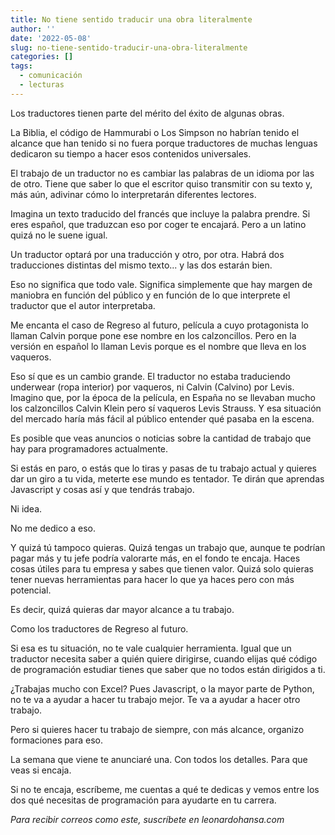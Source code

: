 ```yaml
---
title: No tiene sentido traducir una obra literalmente
author: ''
date: '2022-05-08'
slug: no-tiene-sentido-traducir-una-obra-literalmente
categories: []
tags:
  - comunicación
  - lecturas
---
```



Los traductores tienen parte del mérito del éxito de algunas obras.

La Biblia, el código de Hammurabi o Los Simpson no habrían tenido el alcance que han tenido si no fuera porque traductores de muchas lenguas dedicaron su tiempo a hacer esos contenidos universales.

El trabajo de un traductor no es cambiar las palabras de un idioma por las de otro. Tiene que saber lo que el escritor quiso transmitir con su texto y, más aún, adivinar cómo lo interpretarán diferentes lectores.

Imagina un texto traducido del francés que incluye la palabra prendre. Si eres español, que traduzcan eso por coger te encajará. Pero a un latino quizá no le suene igual.

Un traductor optará por una traducción y otro, por otra. Habrá dos traducciones distintas del mismo texto... y las dos estarán bien.

Eso no significa que todo vale. Significa simplemente que hay margen de maniobra en función del público y en función de lo que interprete el traductor que el autor interpretaba.


Me encanta el caso de Regreso al futuro, película a cuyo protagonista lo llaman Calvin porque pone ese nombre en los calzoncillos. Pero en la versión en español lo llaman Levis porque es el nombre que lleva en los vaqueros.

Eso sí que es un cambio grande. El traductor no estaba traduciendo underwear (ropa interior) por vaqueros, ni Calvin (Calvino) por Levis. Imagino que, por la época de la película, en España no se llevaban mucho los calzoncillos Calvin Klein pero sí vaqueros Levis Strauss. Y esa situación del mercado haría más fácil al público entender qué pasaba en la escena.


Es posible que veas anuncios o noticias sobre la cantidad de trabajo que hay para programadores actualmente.

Si estás en paro, o estás que lo tiras y pasas de tu trabajo actual y quieres dar un giro a tu vida, meterte ese mundo es tentador. Te dirán que aprendas Javascript y cosas así y que tendrás trabajo.

Ni idea.

No me dedico a eso.

Y quizá tú tampoco quieras. Quizá tengas un trabajo que, aunque te podrían pagar más y tu jefe podría valorarte más, en el fondo te encaja. Haces cosas útiles para tu empresa y sabes que tienen valor. Quizá solo quieras tener nuevas herramientas para hacer lo que ya haces pero con más potencial.

Es decir, quizá quieras dar mayor alcance a tu trabajo.

Como los traductores de Regreso al futuro.

Si esa es tu situación, no te vale cualquier herramienta. Igual que un traductor necesita saber a quién quiere dirigirse, cuando elijas qué código de programación estudiar tienes que saber que no todos están dirigidos a ti.

¿Trabajas mucho con Excel? Pues Javascript, o la mayor parte de Python, no te va a ayudar a hacer tu trabajo mejor. Te va a ayudar a hacer otro trabajo.

Pero si quieres hacer tu trabajo de siempre, con más alcance, organizo formaciones para eso.

La semana que viene te anunciaré una. Con todos los detalles. Para que veas si encaja.

Si no te encaja, escríbeme, me cuentas a qué te dedicas y vemos entre los dos qué necesitas de programación para ayudarte en tu carrera.




 
_Para recibir correos como este, suscríbete en leonardohansa.com_
 